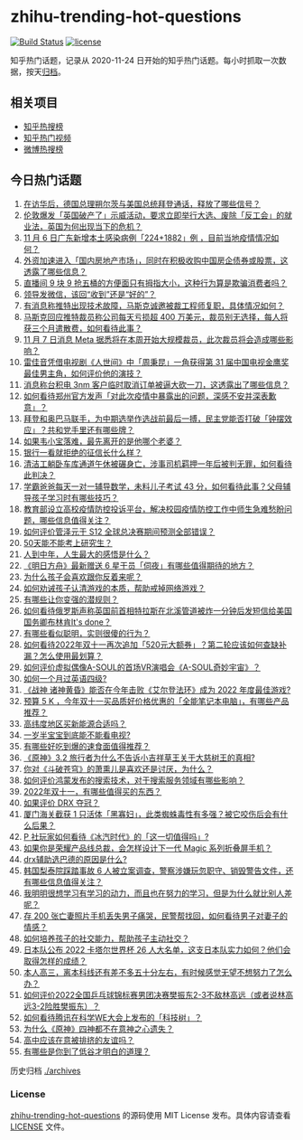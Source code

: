 # zhihu-trending-hot-questions

[![Build Status](https://github.com/justjavac/zhihu-trending-hot-questions/workflows/ci/badge.svg?branch=master)](https://github.com/justjavac/zhihu-trending-hot-questions/actions)
[![license](https://img.shields.io/github/license/justjavac/zhihu-trending-hot-questions)](https://github.com/justjavac/zhihu-trending-hot-questions/blob/master/LICENSE)

知乎热门话题，记录从 2020-11-24 日开始的知乎热门话题。每小时抓取一次数据，按天[归档](./archives)。

## 相关项目

- [知乎热搜榜](https://github.com/justjavac/zhihu-trending-top-search)
- [知乎热门视频](https://github.com/justjavac/zhihu-trending-hot-video)
- [微博热搜榜](https://github.com/justjavac/weibo-trending-hot-search)

## 今日热门话题

<!-- BEGIN -->
<!-- 最后更新时间 Tue Nov 08 2022 01:27:00 GMT+0800 (China Standard Time) -->

1. [在访华后，德国总理朔尔茨与美国总统拜登通话，释放了哪些信号？](https://www.zhihu.com/question/565157770)
1. [伦敦爆发「英国破产了」示威活动，要求立即举行大选、废除「反工会」的就业法，英国为何出现当下的危机？](https://www.zhihu.com/question/565150529)
1. [11 月 6 日广东新增本土感染病例「224+1882」例 ，目前当地疫情情况如何？](https://www.zhihu.com/question/565140120)
1. [外资加速进入「国内房地产市场」，同时在积极收购中国房企债券或股票，这透露了哪些信息？](https://www.zhihu.com/question/565196923)
1. [直播间 9 块 9 抢五桶的方便面只有拇指大小，这种行为算是欺骗消费者吗？](https://www.zhihu.com/question/565161509)
1. [领导发微信，该回“收到”还是“好的”？](https://www.zhihu.com/question/421820079)
1. [有消息称推特出现技术故障，马斯克诚邀被裁工程师复职，具体情况如何？](https://www.zhihu.com/question/565160463)
1. [马斯克回应推特裁员称公司每天亏损超 400 万美元，裁员别无选择，每人将获三个月遣散费，如何看待此事？](https://www.zhihu.com/question/564810242)
1. [11 月 7 日消息 Meta 据悉将在本周开始大规模裁员，此次裁员将会造成哪些影响？](https://www.zhihu.com/question/565155153)
1. [雷佳音凭借电视剧《人世间》中「周秉昆」一角获得第 31 届中国电视金鹰奖最佳男主角，如何评价他的演技？](https://www.zhihu.com/question/565031173)
1. [消息称台积电 3nm 客户临时取消订单被逼大砍一刀，这透露出了哪些信息？](https://www.zhihu.com/question/563916905)
1. [如何看待郑州官方发声「对此次疫情中暴露出的问题，深感不安并深表歉意」？](https://www.zhihu.com/question/565030401)
1. [拜登和奥巴马联手，为中期选举作选战前最后一搏，民主党能否打破「钟摆效应」？共和党手里还有哪些牌？](https://www.zhihu.com/question/564975966)
1. [如果韦小宝落难，最先离开的是他哪个老婆？](https://www.zhihu.com/question/297222933)
1. [银行一看就拒绝的征信长什么样？](https://www.zhihu.com/question/554917138)
1. [清洁工躺卧车库通道午休被碾身亡，涉事司机羁押一年后被判无罪，如何看待此判决？](https://www.zhihu.com/question/564638558)
1. [学霸爸爸每天一对一辅导数学，未料儿子考试 43 分，如何看待此事？父母辅导孩子学习时有哪些技巧？](https://www.zhihu.com/question/565150806)
1. [教育部设立高校疫情防控投诉平台，解决校园疫情防控工作中师生急难愁盼问题，哪些信息值得关注？](https://www.zhihu.com/question/564808399)
1. [如何评价管泽元于 S12 全球总决赛期间预测全部错误？](https://www.zhihu.com/question/564988149)
1. [50天能不能考上研究生？](https://www.zhihu.com/question/52326827)
1. [人到中年，人生最大的感悟是什么？](https://www.zhihu.com/question/559008018)
1. [《明日方舟》最新赠送 6 星干员「伺夜」有哪些值得期待的地方？](https://www.zhihu.com/question/561799052)
1. [为什么孩子会喜欢跟你反着来呢？](https://www.zhihu.com/question/554588201)
1. [如何劝诫孩子认清游戏的本质，帮助戒掉网络游戏？](https://www.zhihu.com/question/553704480)
1. [有哪些让你变强的潜规则？](https://www.zhihu.com/question/525203233)
1. [如何看待俄罗斯声称英国前首相特拉斯在北溪管道被炸一分钟后发短信给美国国务卿布林肯It's done？](https://www.zhihu.com/question/563901167)
1. [有哪些看似聪明，实则很傻的行为？](https://www.zhihu.com/question/60864080)
1. [如何看待2022年双十一再次追加「520元大额券」？第二轮应该如何查缺补漏？怎么使用最划算？](https://www.zhihu.com/question/564824506)
1. [如何评价虚拟偶像A-SOUL的首场VR演唱会《A-SOUL奇妙宇宙》？](https://www.zhihu.com/question/565050847)
1. [如何一个月过英语四级?](https://www.zhihu.com/question/323414525)
1. [《战神 诸神黄昏》能否在今年击败《艾尔登法环》成为 2022 年度最佳游戏?](https://www.zhihu.com/question/541980904)
1. [预算 5 K ，今年双十一买品质好价格优惠的「全能笔记本电脑」，有哪些产品推荐？](https://www.zhihu.com/question/564988230)
1. [高纬度地区买新能源合适吗？](https://www.zhihu.com/question/562871460)
1. [一岁半宝宝到底能不能看电视?](https://www.zhihu.com/question/429733442)
1. [有哪些好吃到爆的速食面值得推荐？](https://www.zhihu.com/question/477755975)
1. [《原神》3.2 旅行者为什么不告诉小吉祥草王关于大慈树王的真相?](https://www.zhihu.com/question/564484347)
1. [你对《斗破苍穹》的萧熏儿是喜欢还是讨厌，为什么？](https://www.zhihu.com/question/275772980)
1. [如何评价鸿蒙发布的搜索技术，对于搜索服务领域有哪些影响？](https://www.zhihu.com/question/564671319)
1. [2022年双十一，有哪些值得买的东西？](https://www.zhihu.com/question/490733203)
1. [如果评价 DRX 夺冠？](https://www.zhihu.com/question/564983935)
1. [厦门海关截获 1 只活体「黑寡妇」，此类蜘蛛毒性有多强？被它咬伤后会有什么后果？](https://www.zhihu.com/question/565202026)
1. [P 社玩家如何看待《冰汽时代》的「这一切值得吗」?](https://www.zhihu.com/question/564655504)
1. [如果你是荣耀产品线总裁，会怎样设计下一代 Magic 系列折叠屏手机？](https://www.zhihu.com/question/565150423)
1. [drx辅助选巴德的原因是什么?](https://www.zhihu.com/question/564989050)
1. [韩国梨泰院踩踏事故 6 人被立案调查，警察涉嫌玩忽职守、销毁警告文件，还有哪些信息值得关注？](https://www.zhihu.com/question/565188685)
1. [我明明很想学习有学习的动力，而且也在努力的学习，但是为什么就比别人差呢？](https://www.zhihu.com/question/565159220)
1. [存 200 张亡妻照片手机丢失男子痛哭，民警帮找回，如何看待男子对妻子的情感？](https://www.zhihu.com/question/564597672)
1. [如何培养孩子的社交能力，帮助孩子主动社交？](https://www.zhihu.com/question/534431924)
1. [日本队公布 2022 卡塔尔世界杯 26 人大名单，这支日本队实力如何？他们会取得怎样的成绩？](https://www.zhihu.com/question/563924683)
1. [本人高三，离本科线还有差不多五十分左右，有时候感觉无望不想努力了怎么办？](https://www.zhihu.com/question/564833595)
1. [如何评价2022全国乒乓球锦标赛男团决赛樊振东2-3不敌林高远（或者说林高远3-2险胜樊振东）？](https://www.zhihu.com/question/565044847)
1. [如何看待腾讯在科学WE大会上发布的「科技树」？](https://www.zhihu.com/question/565031303)
1. [为什么《原神》四神都不在意神之心遗失？](https://www.zhihu.com/question/564675577)
1. [高中应该在意被排挤的友谊吗？](https://www.zhihu.com/question/564996822)
1. [有哪些是你到了低谷才明白的道理？](https://www.zhihu.com/question/558468475)

<!-- END -->

历史归档 [./archives](./archives)

### License

[zhihu-trending-hot-questions](https://github.com/justjavac/zhihu-trending-hot-questions)
的源码使用 MIT License 发布。具体内容请查看 [LICENSE](./LICENSE) 文件。
